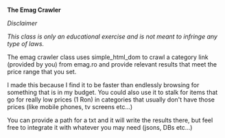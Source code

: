 **The Emag Crawler**

*Disclaimer* 

*This class is only an educational exercise and is not meant to infringe any type of laws.*

The emag crawler class uses simple_html_dom to crawl a category link (provided by you) from emag.ro
and provide relevant results that meet the price range that you set. 

I made this because I find it to be faster than endlessly browsing for something that is in my budget.
You could also use it to stalk for items that go for really low prices (1 Ron) in categories that usually
don't have those prices (like mobile phones, tv screens etc...)

You can provide a path for a txt and it will write the results there, but feel free to integrate it
with whatever you may need (jsons, DBs etc...)
